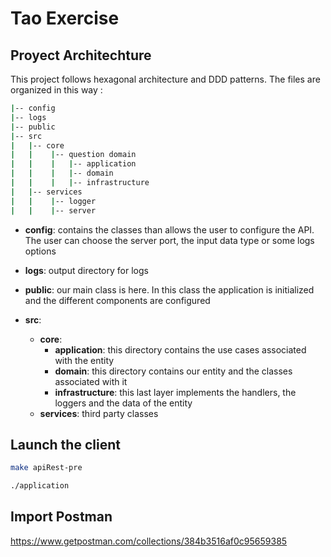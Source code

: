 # Tao Exercise

## Proyect Architechture 
This project follows hexagonal architecture and DDD patterns. 
The files are organized in this way :
 
```sh
|-- config
|-- logs
|-- public
|-- src
|   |-- core
|   |    |-- question domain
|   |    |   |-- application
|   |    |   |-- domain
|   |    |   |-- infrastructure
|   |-- services
|   |    |-- logger
|   |    |-- server

```
- **config**: contains the classes than allows the user to configure the API. The user can choose the server port, 
the input data type or some logs options
    
- **logs**: output directory for logs

- **public**: our main class is here. In this class the application is initialized and the different 
components are configured

- **src**: 
    - **core**:  
        - **application**: this directory contains the use cases associated with the entity 
        - **domain**: this directory contains our entity and the classes associated with it 
        - **infrastructure**: this last layer implements the handlers, the loggers and the data of the entity 
    - **services**: third party classes 



## Launch the client 

```sh
make apiRest-pre
```

```sh
./application
```

## Import Postman

https://www.getpostman.com/collections/384b3516af0c95659385